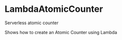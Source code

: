 # LambdaAtomicCounter
Serverless atomic counter

Shows how to create an Atomic Counter using Lambda


